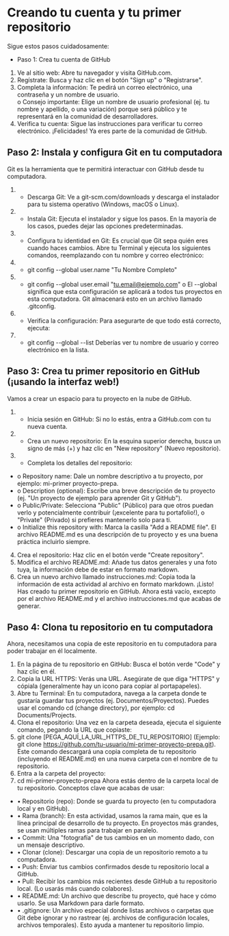 # Creando tu cuenta y tu primer repositorio 
Sigue estos pasos cuidadosamente: 
* Paso 1: Crea tu cuenta de GitHub 
1. Ve al sitio web: Abre tu navegador y visita GitHub.com. 
2. Regístrate: Busca y haz clic en el botón "Sign up" o "Registrarse". 
3. Completa la información: Te pedirá un correo electrónico, una contraseña y un nombre de usuario.  
o Consejo importante: Elige un nombre de usuario profesional (ej. tu nombre y apellido, o 
una variación) porque será público y te representará en la comunidad de desarrolladores. 
4.  Verifica tu cuenta: Sigue las instrucciones para verificar tu correo electrónico. 
¡Felicidades! Ya eres parte de la comunidad de GitHub. 
## Paso 2: Instala y configura Git en tu computadora 
Git es la herramienta que te permitirá interactuar con GitHub desde tu computadora. 
1. * Descarga Git: Ve a git-scm.com/downloads y descarga el instalador para tu sistema operativo 
(Windows, macOS o Linux). 
2. * Instala Git: Ejecuta el instalador y sigue los pasos. En la mayoría de los casos, puedes dejar las 
opciones predeterminadas. 
3. * Configura tu identidad en Git: Es crucial que Git sepa quién eres cuando haces cambios. Abre tu 
Terminal  y ejecuta los siguientes comandos, reemplazando con tu nombre y correo electrónico:  
4. * git config --global user.name "Tu Nombre Completo" 
5. * git config --global user.email "tu.email@ejemplo.com" 
o El --global significa que esta configuración se aplicará a todos tus proyectos en esta 
computadora. Git almacenará esto en un archivo llamado .gitconfig. 
6. * Verifica la configuración: Para asegurarte de que todo está correcto, ejecuta:  
7. * git config --global --list 
Deberías ver tu nombre de usuario y correo electrónico en la lista. 
##  Paso 3: Crea tu primer repositorio en GitHub (¡usando la interfaz web!) 
Vamos a crear un espacio para tu proyecto en la nube de GitHub. 
1. * Inicia sesión en GitHub: Si no lo estás, entra a GitHub.com con tu nueva cuenta. 
2. * Crea un nuevo repositorio: En la esquina superior derecha, busca un signo de más (+) y haz clic en 
"New repository" (Nuevo repositorio). 
3. * Completa los detalles del repositorio:  
* o  Repository name: Dale un nombre descriptivo a tu proyecto, por ejemplo: mi-primer
proyecto-prepa. 
* o  Description (optional): Escribe una breve descripción de tu proyecto (ej. "Un proyecto de 
ejemplo para aprender Git y GitHub"). 
* o Public/Private: Selecciona "Public" (Público) para que otros puedan verlo y 
potencialmente contribuir (¡excelente para tu portafolio!), o "Private" (Privado) si prefieres 
mantenerlo solo para ti. 
* o Initialize this repository with: Marca la casilla "Add a README file". El archivo 
README.md es una descripción de tu proyecto y es una buena práctica incluirlo siempre. 
4. Crea el repositorio: Haz clic en el botón verde "Create repository". 
5. Modifica el archivo README.md: Añade tus datos generales y una foto tuya, la información debe 
de estar en formato markdown. 
6. Crea un nuevo archivo llamado instrucciones.md: Copia toda la información de esta actividad al 
archivo en formato markdown. 
¡Listo! Has creado tu primer repositorio en GitHub. Ahora está vacío, excepto por el archivo README.md y 
el archivo instrucciones.md que acabas de generar. 
## Paso 4: Clona tu repositorio en tu computadora 
Ahora, necesitamos una copia de este repositorio en tu computadora para poder trabajar en él localmente. 
1. En la página de tu repositorio en GitHub: Busca el botón verde "Code" y haz clic en él. 
2. Copia la URL HTTPS: Verás una URL. Asegúrate de que diga "HTTPS" y cópiala (generalmente 
hay un icono para copiar al portapapeles). 
3. Abre tu Terminal: En tu computadora, navega a la carpeta donde te gustaría guardar tus proyectos 
(ej. Documentos/Proyectos). Puedes usar el comando cd (change directory), por ejemplo: cd 
Documents/Projects. 
4. Clona el repositorio: Una vez en la carpeta deseada, ejecuta el siguiente comando, pegando la URL 
que copiaste:  
5. git clone [PEGA_AQUÍ_LA_URL_HTTPS_DE_TU_REPOSITORIO] 
(Ejemplo: git clone https://github.com/tu-usuario/mi-primer-proyecto-prepa.git). Este comando 
descargará una copia completa de tu repositorio (incluyendo el README.md) en una nueva carpeta 
con el nombre de tu repositorio. 
6. Entra a la carpeta del proyecto:  
7. cd mi-primer-proyecto-prepa 
Ahora estás dentro de la carpeta local de tu repositorio. 
Conceptos clave que acabas de usar: 
* • Repositorio (repo): Donde se guarda tu proyecto (en tu computadora local y en GitHub). 
* • Rama (branch): En esta actividad, usamos la rama main, que es la línea principal de desarrollo de tu 
proyecto. En proyectos más grandes, se usan múltiples ramas para trabajar en paralelo. 
* • Commit: Una "fotografía" de tus cambios en un momento dado, con un mensaje descriptivo. 
* • Clonar (clone): Descargar una copia de un repositorio remoto a tu computadora. 
* • Push: Enviar tus cambios confirmados desde tu repositorio local a GitHub. 
* • Pull: Recibir los cambios más recientes desde GitHub a tu repositorio local. (Lo usarás más cuando 
colabores). 
* • README.md: Un archivo que describe tu proyecto, qué hace y cómo usarlo. Se usa Markdown 
para darle formato. 
* • .gitignore: Un archivo especial donde listas archivos o carpetas que Git debe ignorar y no rastrear 
(ej. archivos de configuración locales, archivos temporales). Esto ayuda a mantener tu repositorio 
limpio. 